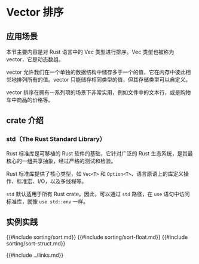 # Vector 排序

## 应用场景

本节主要内容是对 Rust 语言中的 Vec<T> 类型进行排序。Vec<T> 类型也被称为 vector，它是动态数组。

vector 允许我们在一个单独的数据结构中储存多于一个的值，它在内存中彼此相邻地排列所有的值。vector 只能储存相同类型的值，但其存储类型可以自定义。

vector 排序在拥有一系列项的场景下非常实用，例如文件中的文本行，或是购物车中商品的价格等。

## crate 介绍

### std（The Rust Standard Library）

Rust 标准库是可移植的 Rust 软件的基础，它针对广泛的 Rust 生态系统，是其最核心的一组共享抽象，经过严格的测试和检验。

Rust 标准库提供了核心类型，如 `Vec<T>` 和 `Option<T>`、语言原语上的库定义操作、标准宏、I/O，以及多线程等。

`std` 默认适用于所有 Rust crate。因此，可以通过 `std` 路径，在 `use` 语句中访问标准库，就像 `use std::env` 一样。

## 实例实践

{{#include sorting/sort.md}}
{{#include sorting/sort-float.md}}
{{#include sorting/sort-struct.md}}

{{#include ../links.md}}

